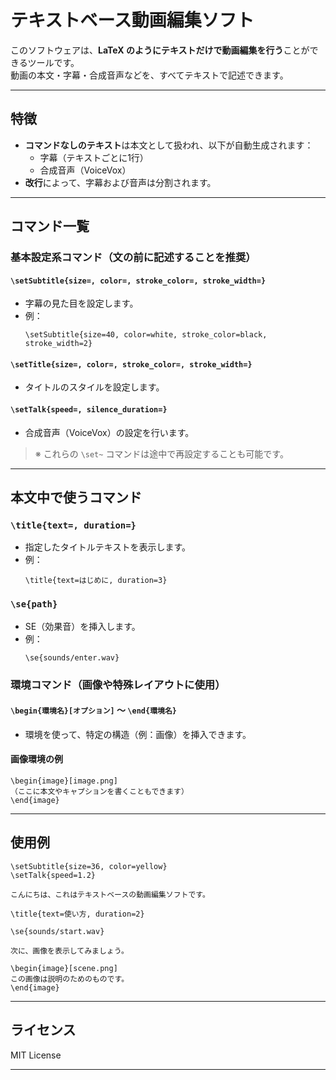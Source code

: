 # テキストベース動画編集ソフト

このソフトウェアは、**LaTeX のようにテキストだけで動画編集を行う**ことができるツールです。  
動画の本文・字幕・合成音声などを、すべてテキストで記述できます。

---

## 特徴

- **コマンドなしのテキスト**は本文として扱われ、以下が自動生成されます：
  - 字幕（テキストごとに1行）
  - 合成音声（VoiceVox）
- **改行**によって、字幕および音声は分割されます。

---

## コマンド一覧

### 基本設定系コマンド（文の前に記述することを推奨）

#### `\setSubtitle{size=, color=, stroke_color=, stroke_width=}`

- 字幕の見た目を設定します。
- 例：  
  ```text
  \setSubtitle{size=40, color=white, stroke_color=black, stroke_width=2}
  ```

#### `\setTitle{size=, color=, stroke_color=, stroke_width=}`

- タイトルのスタイルを設定します。

#### `\setTalk{speed=, silence_duration=}`

- 合成音声（VoiceVox）の設定を行います。

> ※ これらの `\set~` コマンドは途中で再設定することも可能です。

---

## 本文中で使うコマンド

### `\title{text=, duration=}`

- 指定したタイトルテキストを表示します。
- 例：  
  ```text
  \title{text=はじめに, duration=3}
  ```

### `\se{path}`

- SE（効果音）を挿入します。
- 例：  
  ```text
  \se{sounds/enter.wav}
  ```

### 環境コマンド（画像や特殊レイアウトに使用）

#### `\begin{環境名}[オプション]` ～ `\end{環境名}`

- 環境を使って、特定の構造（例：画像）を挿入できます。

#### 画像環境の例

```text
\begin{image}[image.png]
（ここに本文やキャプションを書くこともできます）
\end{image}
```

---

## 使用例

```text
\setSubtitle{size=36, color=yellow}
\setTalk{speed=1.2}

こんにちは、これはテキストベースの動画編集ソフトです。

\title{text=使い方, duration=2}

\se{sounds/start.wav}

次に、画像を表示してみましょう。

\begin{image}[scene.png]
この画像は説明のためのものです。
\end{image}
```

---

## ライセンス

MIT License

---
